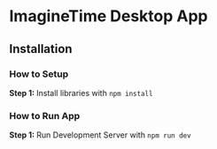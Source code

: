 #  ImagineTime Desktop App

## Installation
### How to Setup
**Step 1:** Install libraries with `npm install`

### How to Run App
**Step 1:** Run Development Server with `npm run dev`